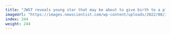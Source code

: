 ```yaml
---
title: "JWST reveals young star that may be about to give birth to a planet"
imageUrl: "https://images.newscientist.com/wp-content/uploads/2022/08/30120808/SEI_121215872.jpg?width=600"
index: 244
weight: 244
---
```

